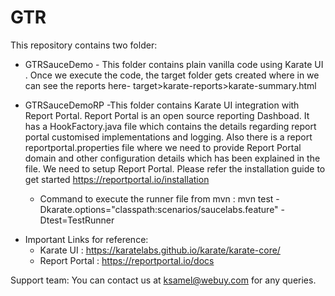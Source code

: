 # GTR

This repository contains two folder:

* GTRSauceDemo - This folder contains plain vanilla code using Karate UI . Once we execute the code, the target folder gets created where in we can see the reports here- target>karate-reports>karate-summary.html

* GTRSauceDemoRP -This folder contains Karate UI integration with Report Portal. Report Portal is an open source reporting Dashboad. It has a HookFactory.java file which contains the details regarding report portal customised implementations and logging. Also there is a report reportportal.properties file where we need to provide Report Portal domain and other configuration details which has been explained in the file. We need to setup Report Portal. Please refer the  installation guide to get started https://reportportal.io/installation
    * Command to execute the runner file from mvn : mvn test -Dkarate.options="classpath:scenarios/saucelabs.feature" -Dtest=TestRunner

- Important Links for reference:
    - Karate UI : https://karatelabs.github.io/karate/karate-core/
    - Report Portal : https://reportportal.io/docs

Support team:
You can contact us at ksamel@webuy.com for any queries. 
